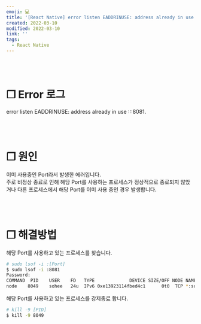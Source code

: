 ```yaml
---
emoji: 💻
title: '[React Native] error listen EADDRINUSE: address already in use :::8081.'
created: 2022-03-10
modified: 2022-03-10
link: ''
tags:
  - React Native
---
```

<br></br>





# **❐ Error 로그** 
error listen EADDRINUSE: address already in use :::8081.
<br></br><br></br>





# **❐ 원인**
이미 사용중인 Port라서 발생한 에러입니다.  
주로 비정상 종료로 인해 해당 Port를 사용하는 프로세스가 정상적으로 종료되지 않았거나 다른 프로세스에서 해당 Port를 이미 사용 중인 경우 발생합니다.
<br></br><br></br>





# **❐ 해결방법**  
해당 Port를 사용하고 있는 프로세스를 찾습니다.
```bash
# sudo lsof -i :[Port]
$ sudo lsof -i :8081
Password:
COMMAND  PID    USER    FD   TYPE             DEVICE SIZE/OFF NODE NAME
node    8049    sohee   24u  IPv6 0xe13923114fbed4c1      0t0  TCP *:sunproxyadmin (LISTEN)
```

해당 Port를 사용하고 있는 프로세스를 강제종료 합니다.
```bash
# kill -9 [PID]
$ kill -9 8049
```
<br></br><br></br>
